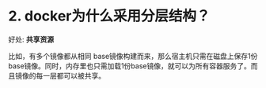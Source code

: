 # 2. docker为什么采用分层结构？

好处: **共享资源**

比如，有多个镜像都从相同 base镜像构建而来，那么宿主机只需在磁盘上保存1份 base镜像。同时，内存里也只需加载1份base镜像，就可以为所有容器服务了。而且镜像的每一层都可以被共享。

